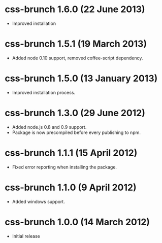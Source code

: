 # css-brunch 1.6.0 (22 June 2013)
* Improved installation

# css-brunch 1.5.1 (19 March 2013)
* Added node 0.10 support, removed coffee-script dependency.

# css-brunch 1.5.0 (13 January 2013)
* Improved installation process.

# css-brunch 1.3.0 (29 June 2012)
* Added node.js 0.8 and 0.9 support.
* Package is now precompiled before every publishing to npm.

# css-brunch 1.1.1 (15 April 2012)
* Fixed error reporting when installing the package.

# css-brunch 1.1.0 (9 April 2012)
* Added windows support.

# css-brunch 1.0.0 (14 March 2012)
* Initial release
